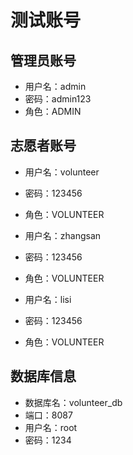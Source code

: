 # 测试账号

## 管理员账号
- 用户名：admin
- 密码：admin123
- 角色：ADMIN

## 志愿者账号
- 用户名：volunteer
- 密码：123456
- 角色：VOLUNTEER

- 用户名：zhangsan
- 密码：123456
- 角色：VOLUNTEER

- 用户名：lisi
- 密码：123456
- 角色：VOLUNTEER

## 数据库信息
- 数据库名：volunteer_db
- 端口：8087
- 用户名：root
- 密码：1234

